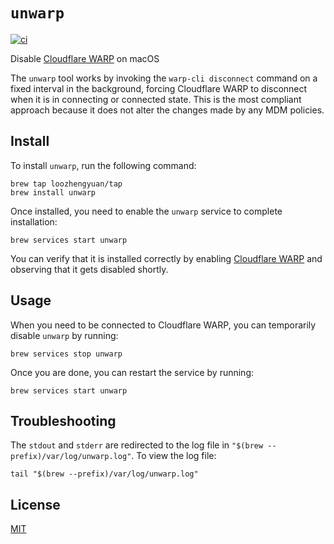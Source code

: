 # `unwarp`

[![ci](https://github.com/loozhengyuan/unwarp/actions/workflows/ci.yml/badge.svg)](https://github.com/loozhengyuan/unwarp/actions/workflows/ci.yml)

Disable [Cloudflare WARP](https://developers.cloudflare.com/cloudflare-one/connections/connect-devices/warp/) on macOS

The `unwarp` tool works by invoking the `warp-cli disconnect` command on a fixed interval in the background, forcing Cloudflare WARP to disconnect when it is in connecting or connected state. This is the most compliant approach because it does not alter the changes made by any MDM policies.

## Install

To install `unwarp`, run the following command:

```shell
brew tap loozhengyuan/tap
brew install unwarp
```

Once installed, you need to enable the `unwarp` service to complete installation:

```shell
brew services start unwarp
```

You can verify that it is installed correctly by enabling [Cloudflare WARP](https://developers.cloudflare.com/cloudflare-one/connections/connect-devices/warp/) and observing that it gets disabled shortly.

## Usage

When you need to be connected to Cloudflare WARP, you can temporarily disable `unwarp` by running:

```shell
brew services stop unwarp
```

Once you are done, you can restart the service by running:

```shell
brew services start unwarp
```

## Troubleshooting

The `stdout` and `stderr` are redirected to the log file in `"$(brew --prefix)/var/log/unwarp.log"`. To view the log file:

```shell
tail "$(brew --prefix)/var/log/unwarp.log"
```

## License

[MIT](https://choosealicense.com/licenses/mit/)
